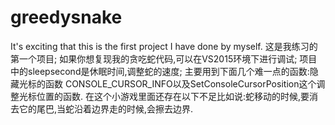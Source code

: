 # greedysnake
It's exciting that this is the first project I have done by myself.
这是我练习的第一个项目;
如果你想复现我的贪吃蛇代码,可以在VS2015环境下进行调试;
项目中的sleepsecond是休眠时间,调整蛇的速度;
主要用到下面几个难一点的函数:隐藏光标的函数 CONSOLE_CURSOR_INFO以及SetConsoleCursorPosition这个调整光标位置的函数.
在这个小游戏里面还存在以下不足比如说:蛇移动的时候,要消去它的尾巴,当蛇沿着边界走的时候,会擦去边界.
